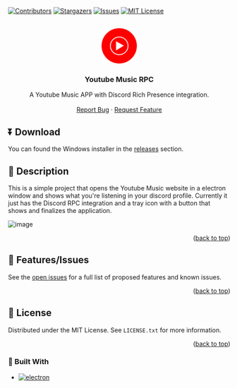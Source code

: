<!-- Improved compatibility of back to top link: See: https://github.com/othneildrew/Best-README-Template/pull/73 -->
<a name="readme-top"></a>
<!--
*** Thanks for checking out the Best-README-Template. If you have a suggestion
*** that would make this better, please fork the repo and create a pull request
*** or simply open an issue with the tag "enhancement".
*** Don't forget to give the project a star!
*** Thanks again! Now go create something AMAZING! :D
-->



<!-- PROJECT SHIELDS -->
<!--
*** I'm using markdown "reference style" links for readability.
*** Reference links are enclosed in brackets [ ] instead of parentheses ( ).
*** See the bottom of this document for the declaration of the reference variables
*** for contributors-url, forks-url, etc. This is an optional, concise syntax you may use.
*** https://www.markdownguide.org/basic-syntax/#reference-style-links
-->
[![Contributors][contributors-shield]][contributors-url]
[![Stargazers][stars-shield]][stars-url]
[![Issues][issues-shield]][issues-url]
[![MIT License][license-shield]][license-url]



<!-- PROJECT LOGO -->
<br />
<div align="center">
  <a href="https://github.com/jerryoldson/Youtube-Music-RPC">
    <img src="build/icon.png" alt="Logo" width="80" height="80">
  </a>

<h3 align="center">Youtube Music RPC</h3>

  <p align="center">
    A Youtube Music APP with Discord Rich Presence integration.
    <br />
    <br />
    <a href="https://github.com/jerryoldson/Youtube-Music-RPC/issues/new?labels=bug&template=bug-report---.md">Report Bug</a>
    ·
    <a href="https://github.com/jerryoldson/Youtube-Music-RPC/issues/new?labels=enhancement&template=feature-request---.md">Request Feature</a>
  </p>
</div>

## ⏬ Download
You can found the Windows installer in the [releases](https://github.com/jerryoldson/Youtube-Music-RPC/releases) section.

## 📝 Description
This is a simple project that opens the Youtube Music website in a electron window and shows what you're listening in your discord profile.
Currently it just has the Discord RPC integration and a tray icon with a button that shows and finalizes the application.

![image](https://github.com/jerryoldson/Youtube-Music-RPC/assets/140029469/1db44a41-174d-4cba-a0b4-1f51634c5ba9)

<p align="right">(<a href="#readme-top">back to top</a>)</p>

<!-- ROADMAP -->
## 🔨 Features/Issues
See the [open issues](https://github.com/jerryoldson/Youtube-Music-RPC/issues) for a full list of proposed features and known issues.

<p align="right">(<a href="#readme-top">back to top</a>)</p>

<!-- LICENSE -->
## 📜 License

Distributed under the MIT License. See `LICENSE.txt` for more information.

<p align="right">(<a href="#readme-top">back to top</a>)</p>

### 🙌 Built With

* [![electron][electron.js]][electron-url]

<!-- MARKDOWN LINKS & IMAGES -->
<!-- https://www.markdownguide.org/basic-syntax/#reference-style-links -->
[contributors-shield]: https://img.shields.io/github/contributors/jerryoldson/Youtube-Music-RPC.svg?style=for-the-badge
[contributors-url]: https://github.com/jerryoldson/Youtube-Music-RPC/graphs/contributors
[stars-shield]: https://img.shields.io/github/stars/jerryoldson/Youtube-Music-RPC.svg?style=for-the-badge
[stars-url]: https://github.com/jerryoldson/Youtube-Music-RPC/stargazers
[issues-shield]: https://img.shields.io/github/issues/jerryoldson/Youtube-Music-RPC.svg?style=for-the-badge
[issues-url]: https://github.com/jerryoldson/Youtube-Music-RPC/issues
[license-shield]: https://img.shields.io/github/license/jerryoldson/Youtube-Music-RPC.svg?style=for-the-badge
[license-url]: https://github.com/jerryoldson/Youtube-Music-RPC/blob/main/LICENSE.txt
[electron.js]: https://img.shields.io/badge/electron.js-000000?style=for-the-badge&logo=electrondotjs&logoColor=white
[electron-url]: https://www.electronjs.org/
